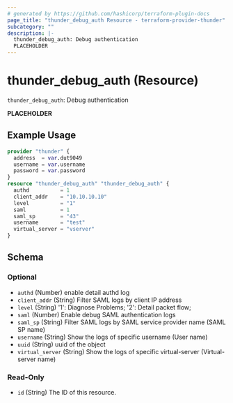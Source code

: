 ```yaml
---
# generated by https://github.com/hashicorp/terraform-plugin-docs
page_title: "thunder_debug_auth Resource - terraform-provider-thunder"
subcategory: ""
description: |-
  thunder_debug_auth: Debug authentication
  PLACEHOLDER
---
```


# thunder_debug_auth (Resource)

`thunder_debug_auth`: Debug authentication

__PLACEHOLDER__

## Example Usage

```terraform
provider "thunder" {
  address  = var.dut9049
  username = var.username
  password = var.password
}
resource "thunder_debug_auth" "thunder_debug_auth" {
  authd          = 1
  client_addr    = "10.10.10.10"
  level          = "1"
  saml           = 1
  saml_sp        = "43"
  username       = "test"
  virtual_server = "vserver"
}
```

<!-- schema generated by tfplugindocs -->
## Schema

### Optional

- `authd` (Number) enable detail authd log
- `client_addr` (String) Filter SAML logs by client IP address
- `level` (String) '1': Diagnose Problems; '2': Detail packet flow;
- `saml` (Number) Enable debug SAML authentication logs
- `saml_sp` (String) Filter SAML logs by SAML service provider name (SAML SP name)
- `username` (String) Show the logs of specific username (User name)
- `uuid` (String) uuid of the object
- `virtual_server` (String) Show the logs of specific virtual-server (Virtual-server name)

### Read-Only

- `id` (String) The ID of this resource.


